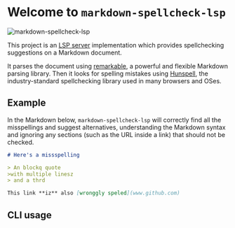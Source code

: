 
# Welcome to `markdown-spellcheck-lsp`

![markdown-spellcheck-lsp](https://github.com/codedownio/markdown-spellcheck-lsp/workflows/ci/badge.svg)

This project is an [LSP server](https://microsoft.github.io/language-server-protocol/specifications/lsp/3.17/specification/) implementation which provides spellchecking suggestions on a Markdown document.

It parses the document using [remarkable](https://github.com/jonschlinkert/remarkable), a powerful and flexible Markdown parsing library. Then it looks for spelling mistakes using [Hunspell](https://github.com/hunspell/hunspell), the industry-standard spellchecking library used in many browsers and OSes.

## Example

In the Markdown below, `markdown-spellcheck-lsp` will correctly find all the misspellings and suggest alternatives, understanding the Markdown syntax and ignoring any sections (such as the URL inside a link) that should not be checked.

```markdown
# Here's a missspelling

> An blockq quote
>with multiple linesz
> and a thrd

This link **iz** also [wronggly speled](www.github.com)
```

## CLI usage
